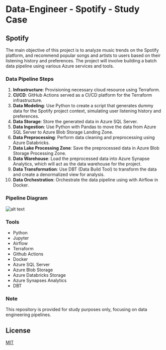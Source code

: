 # Data-Engineer - Spotify - Study Case

## Spotify
The main objective of this project is to analyze music trends on the Spotify platform, and recommend popular songs and artists to users based on their listening history and preferences. The project will involve building a batch data pipeline using various Azure services and tools.

### Data Pipeline Steps
1. **Infrastructure**: Provisioning necessary cloud resource using Terraform.
2. **CI/CD**: GitHub Actions served as a CI/CD platform for the Terraform infrastructure.
3. **Data Modeling**: Use Python to create a script that generates dummy data for the Spotify project context, simulating user listening history and preferences.
4. **Data Storage**: Store the generated data in Azure SQL Server.
5. **Data Ingestion**: Use Python with Pandas to move the data from Azure SQL Server to Azure Blob Storage Landing Zone.
6. **Data Preprocessing**: Perform data cleaning and preprocessing using Azure Databricks.
7. **Data Lake Processing Zone**: Save the preprocessed data in Azure Blob Storage Processing Zone.
8. **Data Warehouse**: Load the preprocessed data into Azure Synapse Analytics, which will act as the data warehouse for the project.
9. **Data Transformation**: Use DBT (Data Build Tool) to transform the data and create a denormalized view for analysis.
10. **Data Orchestration**: Orchestrate the data pipeline using with Airflow in Docker.

### Pipeline Diagram
![alt text](https://github.com/makima0499/3.Data-Engineer/blob/main/3.DataPipeline.png)

### Tools
* Python
* Jupyter
* Airflow
* Terraform
* Github Actions
* Docker
* Azure SQL Server
* Azure Blob Storage
* Azure Databricks Storage
* Azure Synapses Analytics
* DBT

### Note
This repository is provided for study purposes only, focusing on data engineering pipelines.

## License

[MIT](https://choosealicense.com/licenses/mit/)
